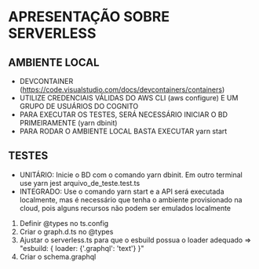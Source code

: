 # APRESENTAÇÃO SOBRE SERVERLESS

## AMBIENTE LOCAL
 - DEVCONTAINER (https://code.visualstudio.com/docs/devcontainers/containers)
 - UTILIZE CREDENCIAIS VÁLIDAS DO AWS CLI (aws configure) E UM GRUPO DE USUÁRIOS DO COGNITO
 - PARA EXECUTAR OS TESTES, SERÁ NECESSÁRIO INICIAR O BD PRIMEIRAMENTE (yarn dbinit)
 - PARA RODAR O AMBIENTE LOCAL BASTA EXECUTAR yarn start


 ## TESTES
  - UNITÁRIO: Inicie o BD com o comando yarn dbinit. Em outro terminal use yarn jest arquivo_de_teste.test.ts 
  - INTEGRADO: Use o comando yarn start e a API será executada localmente, mas é necessário que tenha o ambiente provisionado na cloud, pois alguns recursos não podem ser emulados localmente  



1. Definir @types no ts.config
2. Criar o graph.d.ts no @types
3. Ajustar o serverless.ts para que o esbuild possua o loader adequado => "esbuild: { loader: {'.graphql': 'text'} }"
4. Criar o schema.graphql
